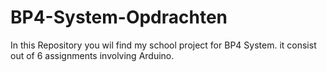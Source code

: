 # BP4-System-Opdrachten
In this Repository you wil find my school project for BP4 System. it consist out of 6 assignments involving Arduino.
